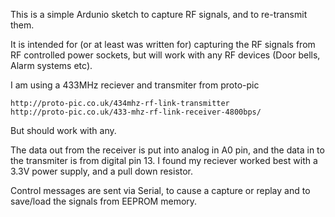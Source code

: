 This is a simple Ardunio sketch to capture RF signals, and to re-transmit them.

It is intended for (or at least was written for) capturing the RF signals from RF controlled power sockets, but will work with any RF devices (Door bells, Alarm systems etc).

I am using a 433MHz reciever and transmiter from proto-pic

	http://proto-pic.co.uk/434mhz-rf-link-transmitter
	http://proto-pic.co.uk/433-mhz-rf-link-receiver-4800bps/

But should work with any.

The data out from the receiver is put into analog in A0 pin, and the data in to the transmiter is from digital pin 13.
I found my reciever worked best with a 3.3V power supply, and a pull down resistor.

Control messages are sent via Serial, to cause a capture or replay and to save/load the signals from EEPROM memory.
